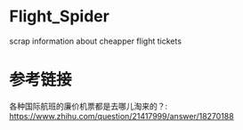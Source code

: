# Flight_Spider
scrap information about cheapper flight tickets 

# 参考链接
各种国际航班的廉价机票都是去哪儿淘来的？: https://www.zhihu.com/question/21417999/answer/18270188